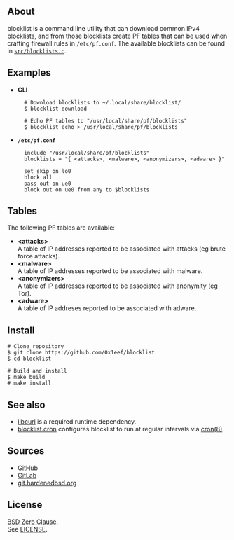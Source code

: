 ## About

blocklist is a command line utility that can download common IPv4
blocklists, and from those blocklists create PF tables that can
be used when crafting firewall rules in `/etc/pf.conf`.
The available blocklists can be found in
[`src/blocklists.c`](/src/blocklists.c).

## Examples

* **CLI**

        # Download blocklists to ~/.local/share/blocklist/
        $ blocklist download

        # Echo PF tables to "/usr/local/share/pf/blocklists"
        $ blocklist echo > /usr/local/share/pf/blocklists

* **`/etc/pf.conf`**

        include "/usr/local/share/pf/blocklists"
        blocklists = "{ <attacks>, <malware>, <anonymizers>, <adware> }"

        set skip on lo0
        block all
        pass out on ue0
        block out on ue0 from any to $blocklists

## Tables

The following PF tables are available:

* __&lt;attacks&gt;__ <br>
  A table of IP addresses reported to be associated with attacks (eg brute force attacks).
* __&lt;malware&gt;__ <br>
  A table of IP addresses reported to be associated with malware.
* __&lt;anonymizers&gt;__ <br>
  A table of IP addresses reported to be associated with anonymity (eg Tor).
* __&lt;adware&gt;__ <br>
  A table of IP addreses reported to be associated with adware.

## Install

    # Clone repository
    $ git clone https://github.com/0x1eef/blocklist
    $ cd blocklist

    # Build and install
    $ make build
    # make install

## See also

* [libcurl](https://curl.se/libcurl/)
  is a required runtime dependency.
* [blocklist.cron](https://github.com/0x1eef/blocklist.cron#readme)
  configures blocklist to run at regular intervals via
  [cron(8)](https://man.freebsd.org/cgi/man.cgi?cron(8)).

## Sources

* [GitHub](https://github.com/0x1eef/blocklist#readme)
* [GitLab](https://gitlab.com/0x1eef/blocklist#about)
* [git.hardenedbsd.org](https://git.hardenedbsd.org/0x1eef/blocklist#about)

## License

[BSD Zero Clause](https://choosealicense.com/licenses/0bsd/).
<br>
See [LICENSE](./LICENSE).
